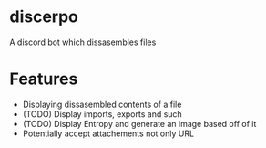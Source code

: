 # discerpo

A discord bot which dissasembles files

# Features
- Displaying dissasembled contents of a file
- (TODO) Display imports, exports and such
- (TODO) Display Entropy and generate an image based off of it
- Potentially accept attachements not only URL
